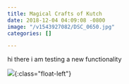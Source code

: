```yaml
---
title: Magical Crafts of Kutch
date: 2018-12-04 04:09:08 -0800
image: "/v1543927082/DSC_0650.jpg"
categories: []

---
```

hi there i am testing a new functionality

![](https://res.cloudinary.com/mehtavd/image/upload/c_scale,w_auto:100,dpr_auto/v1542892281/gallery-cover-image3.png){:class="float-left"}